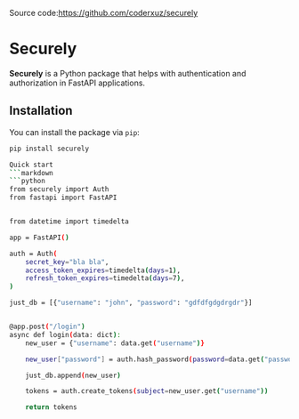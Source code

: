 Source code:https://github.com/coderxuz/securely
# Securely

**Securely** is a Python package that helps with authentication and authorization in FastAPI applications.

## Installation

You can install the package via `pip`:

```bash
pip install securely

Quick start
```markdown
```python
from securely import Auth
from fastapi import FastAPI


from datetime import timedelta

app = FastAPI()

auth = Auth(
    secret_key="bla bla",
    access_token_expires=timedelta(days=1),
    refresh_token_expires=timedelta(days=7),
)

just_db = [{"username": "john", "password": "gdfdfgdgdrgdr"}]


@app.post("/login")
async def login(data: dict):
    new_user = {"username": data.get("username")}

    new_user["password"] = auth.hash_password(password=data.get("password"))

    just_db.append(new_user)

    tokens = auth.create_tokens(subject=new_user.get("username"))

    return tokens


